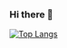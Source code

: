 ### Hi there 👋

[![Top Langs](https://github-readme-stats.vercel.app/api/top-langs/?username=xindixu&layout=compact&langs_count=15&hide=html,css,scilab&exclude_repo=xindixu.space-v1)](https://github.com/xindixu/github-readme-stats)
